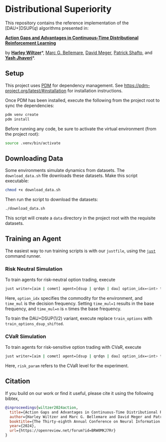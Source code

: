 # Distributional Superiority

This repository contains the reference implementation of the \[DAU+\]DSUP($q$) algorithms presented in:

**[Action Gaps and Advantages in Continuous-Time Distributional Reinforcement Learning](https://arxiv.org/abs/2410.11022)**

by **[Harley Wiltzer](https://harwiltz.github.io)**\*, [Marc G. Bellemare](http://www.marcgbellemare.info), [David Meger](https://www.cim.mcgill.ca/~dmeger), [Patrick Shafto](https://patrickshafto.com), and **[Yash Jhaveri](https://yash-jhaveri.github.io)**\*.

## Setup

This project uses [PDM](https://pdm-project.org/latest/) for dependency management. See <https://pdm-project.org/latest/#installation> for installation instructions.

Once PDM has been installed, execute the following from the project root to sync the dependencies:

```bash
pdm venv create
pdm install
```

Before running any code, be sure to activate the virtual environment (from the project root):

```bash
source .venv/bin/activate
```

## Downloading Data
Some environments simulate dynamics from datasets. The `download_data.sh` file downloads these datasets. Make this
script executable:

```bash
chmod +x download_data.sh
```

Then run the script to download the datasets:

```bash
./download_data.sh
```

This script will create a `data` directory in the project root with the requisite datasets.

## Training an Agent

The easiest way to run training scripts is with our `justfile`, using the [`just`](https://just.systems/) command runner.

### Risk Neutral Simulation
To train agents for risk-neutral option trading, execute

```bash
just writer=[aim | comet] agent=[dsup | qrdqn | dau] option_idx=<int> time_mul=<int> train_options
```

Here, `option_idx` specifies the commodity for the environment, and `time_mul` is the decision frequency. Setting `time_mul=1` results in the base frequency, and `time_mul=n` is `n` times the base frequency.

To train the DAU+DSUP(1/2) variant, execute replace `train_options` with `train_options_dsup_shifted`.

### CVaR Simulation
To train agents for risk-sensitive option trading with CVaR, execute

```bash
just writer=[aim | comet] agent=[dsup | qrdqn | dau] option_idx=<int> time_mul=<int> risk_param=<float> train_options_risky
```

Here, `risk_param` refers to the CVaR level for the experiment.

## Citation

If you build on our work or find it useful, please cite it using the following bibtex,

```bibtex
@inproceedings{wiltzer2024action,
  title={Action Gaps and Advantages in Continuous-Time Distributional Reinforcement Learning},
  author={Harley Wiltzer and Marc G. Bellemare and David Meger and Patrick Shafto and Yash Jhaveri},
  booktitle={The Thirty-eighth Annual Conference on Neural Information Processing Systems},
  year={2024},
  url={https://openreview.net/forum?id=BRW0MKJ7Rr}
}
```
